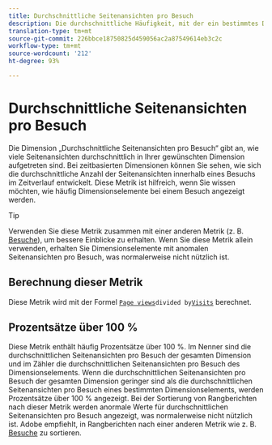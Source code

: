 ```yaml
---
title: Durchschnittliche Seitenansichten pro Besuch
description: Die durchschnittliche Häufigkeit, mit der ein bestimmtes Dimensionselement bei einem Besuch angezeigt wurde.
translation-type: tm+mt
source-git-commit: 226bbce18750825d459056ac2a87549614eb3c2c
workflow-type: tm+mt
source-wordcount: '212'
ht-degree: 93%

---
```



# Durchschnittliche Seitenansichten pro Besuch

Die Dimension „Durchschnittliche Seitenansichten pro Besuch“ gibt an, wie viele Seitenansichten durchschnittlich in Ihrer gewünschten Dimension aufgetreten sind. Bei zeitbasierten Dimensionen können Sie sehen, wie sich die durchschnittliche Anzahl der Seitenansichten innerhalb eines Besuchs im Zeitverlauf entwickelt. Diese Metrik ist hilfreich, wenn Sie wissen möchten, wie häufig Dimensionselemente bei einem Besuch angezeigt werden.

>[!TIP]
>
>Verwenden Sie diese Metrik zusammen mit einer anderen Metrik (z. B. [Besuche](visits.md)), um bessere Einblicke zu erhalten. Wenn Sie diese Metrik allein verwenden, erhalten Sie Dimensionselemente mit anomalen Seitenansichten pro Besuch, was normalerweise nicht nützlich ist.

## Berechnung dieser Metrik

Diese Metrik wird mit der Formel [`Page views`](page-views.md)` divided by `[`Visits`](visits.md) berechnet.

## Prozentsätze über 100 %

Diese Metrik enthält häufig Prozentsätze über 100 %. Im Nenner sind die durchschnittlichen Seitenansichten pro Besuch der gesamten Dimension und im Zähler die durchschnittlichen Seitenansichten pro Besuch des Dimensionselements. Wenn die durchschnittlichen Seitenansichten pro Besuch der gesamten Dimension geringer sind als die durchschnittlichen Seitenansichten pro Besuch eines bestimmten Dimensionselements, werden Prozentsätze über 100 % angezeigt. Bei der Sortierung von Rangberichten nach dieser Metrik werden anormale Werte für durchschnittlichen Seitenansichten pro Besuch angezeigt, was normalerweise nicht nützlich ist. Adobe empfiehlt, in Rangberichten nach einer anderen Metrik wie z. B. [Besuche](visits.md) zu sortieren.